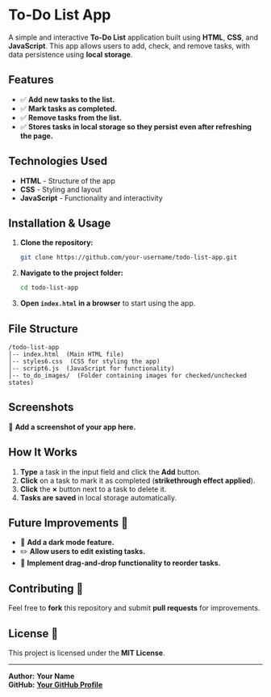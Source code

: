 # **To-Do List App**

A simple and interactive **To-Do List** application built using **HTML**, **CSS**, and **JavaScript**. This app allows users to add, check, and remove tasks, with data persistence using **local storage**.

## **Features**
- ✅ **Add new tasks to the list.**
- ✅ **Mark tasks as completed.**
- ✅ **Remove tasks from the list.**
- ✅ **Stores tasks in local storage so they persist even after refreshing the page.**

## **Technologies Used**
- **HTML** - Structure of the app
- **CSS** - Styling and layout
- **JavaScript** - Functionality and interactivity

## **Installation & Usage**
1. **Clone the repository:**
   ```bash
   git clone https://github.com/your-username/todo-list-app.git
   ```
2. **Navigate to the project folder:**
   ```bash
   cd todo-list-app
   ```
3. **Open `index.html` in a browser** to start using the app.

## **File Structure**
```
/todo-list-app
│-- index.html  (Main HTML file)
│-- styles6.css  (CSS for styling the app)
│-- script6.js  (JavaScript for functionality)
│-- to_do_images/  (Folder containing images for checked/unchecked states)
```

## **Screenshots**
📸 **Add a screenshot of your app here.**

## **How It Works**
1. **Type** a task in the input field and click the **Add** button.
2. **Click** on a task to mark it as completed (**strikethrough effect applied**).
3. **Click** the **×** button next to a task to delete it.
4. **Tasks are saved** in local storage automatically.

## **Future Improvements 🚀**
- 🌙 **Add a dark mode feature.**
- ✏️ **Allow users to edit existing tasks.**
- 🔄 **Implement drag-and-drop functionality to reorder tasks.**

## **Contributing 🤝**
Feel free to **fork** this repository and submit **pull requests** for improvements.

## **License 📜**
This project is licensed under the **MIT License**.

---

**Author:** **Your Name**  
**GitHub:** [**Your GitHub Profile**](https://github.com/your-username/)

